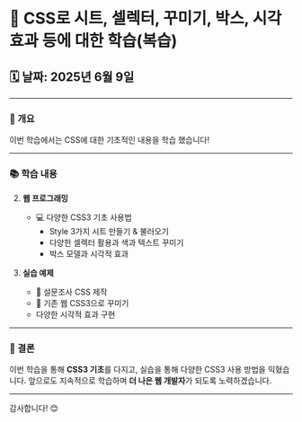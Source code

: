 # 📱 CSS로 시트, 셀렉터, 꾸미기, 박스, 시각효과 등에 대한 학습(복습)

## 🗓️ 날짜: 2025년 6월 9일

---

### 🌟 개요
이번 학습에서는 CSS에 대한 기초적인 내용을 학습 했습니다!

---

### 📚 학습 내용

2. **웹 프로그래밍**
   - 💻 다양한 CSS3 기초 사용법
     - Style 3가지 시트 만들기 & 불러오기
     - 다양한 셀렉터 활용과 색과 텍스트 꾸미기
     - 박스 모델과 시각적 효과

3. **실습 예제**
   - 📝 설문조사 CSS 제작
   - 🔐 기존 웹 CSS3으로 꾸미기
   - 다양한 시각적 효과 구현

---

### 🎯 결론
이번 학습을 통해 **CSS3 기초**를 다지고, 실습을 통해 다양한 CSS3 사용 방법을 익혔습니다. 앞으로도 지속적으로 학습하며 **더 나은 웹 개발자**가 되도록 노력하겠습니다.

---

감사합니다! 😊
